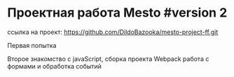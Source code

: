 # Проектная работа Mesto #version 2

ссылка на проект: https://github.com/DildoBazooka/mesto-project-ff.git

Первая попытка

Второе знакомство с javaScript, сборка проекта Webpack работа с формами и обработка событий

